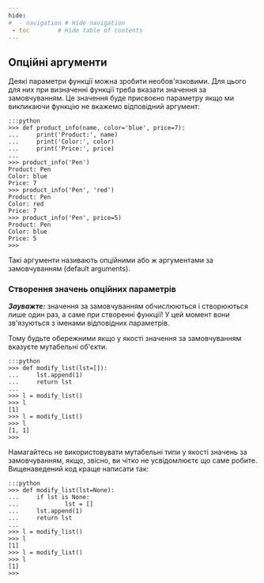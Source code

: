 ```yaml
---
hide:
#  - navigation # Hide navigation
 - toc        # Hide table of contents
---
```


## Опційні аргументи

Деякі параметри функції можна зробити необов'язковими. 
Для цього для них при визначенні функції треба вказати значення за замовчуванням. 
Це значення буде присвоєно параметру якщо ми викликаючи функцію не вкажемо відповідний аргумент:

	:::python
	>>> def product_info(name, color='blue', price=7):
	...     print('Product:', name)
	...     print('Color:', color)
	...     print('Price:', price)
	...
	>>> product_info('Pen')
	Product: Pen
	Color: blue
	Price: 7
	>>> product_info('Pen', 'red')
	Product: Pen
	Color: red
	Price: 7
	>>> product_info('Pen', price=5)
	Product: Pen
	Color: blue
	Price: 5
	>>>

Такі аргументи називають опційними або ж аргументами за замовчуванням (default arguments). 
	
### Створення значень опційних параметрів
	
***Зауважте:*** 
значення за замовчуванням обчислюються і створюються лише один раз, 
а саме при створенні функції! 
У цей момент вони зв'язуються з іменами відповідних параметрів. 

Тому будьте обережними якщо у якості значення за замовчуванням вказуєте мутабельні об'єкти. 

	:::python
	>>> def modify_list(lst=[]):
	...     lst.append(1)
	...     return lst
	...
	>>> l = modify_list()
	>>> l
	[1]
	>>> l = modify_list()
	>>> l
	[1, 1]
	>>>
	
Намагайтесь не використовувати мутабельні типи у якості значень за замовчуванням, 
якщо, звісно, ви чітко не усвідомлюєтє що саме робите. 
Вищенаведений код краще написати так:

	:::python
	>>> def modify_list(lst=None):
	...     if lst is None:
	...             lst = []
	...     lst.append(1)
	...     return lst
	...
	>>> l = modify_list()
	>>> l
	[1]
	>>> l = modify_list()
	>>> l
	[1]
	>>>
	

